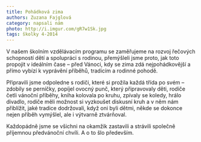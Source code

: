 ```yaml
---
title: Pohádková zima
authors: Zuzana Fajglová
category: napsali nám
photo: http://i.imgur.com/gR7w1Sk.jpg
tags: školky 4-2014
---
```


V našem školním vzdělávacím programu se zaměřujeme na rozvoj řečových schopností dětí a spolupráci s rodinou, přemýšleli jsme proto, jak toto propojit v ideálním čase – před Vánoci, kdy se zima zdá nejpohádkovější a přímo vybízí k vyprávění příběhů, tradicím a rodinné pohodě.

Připravili jsme odpoledne s rodiči, které si prožila každá třída po svém – zdobily se perníčky, popíjel ovocný punč, který připravovaly děti, rodiče četli vánoční příběhy, kniha kolovala po kruhu, zpívaly se koledy, hrálo divadlo, rodiče měli možnost si vyzkoušet diskusní kruh a v něm nám přiblížit, jaké tradice dodržovali, když oni byli dětmi, někde se dokonce nejen příběh vymýšlel, ale i výtvarně ztvárňoval.

Každopádně jsme se všichni na okamžik zastavili a strávili společně příjemnou předvánoční chvíli. A o to šlo především.